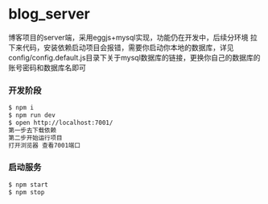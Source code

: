 <!--
 * @Description: readme
 * @Date: 2022-06-30 15:05:49
 * @Version: 0.1
 * @Autor: fulei
 * @LastEditors: fulei
 * @LastEditTime: 2022-06-30 22:15:51
-->
# blog_server
博客项目的server端，采用eggjs+mysql实现，功能仍在开发中，后续分环境
拉下来代码，安装依赖启动项目会报错，需要你启动你本地的数据库，详见config/config.default.js目录下关于mysql数据库的链接，更换你自己的数据库的账号密码和数据库名即可

### 开发阶段

```bash
$ npm i
$ npm run dev
$ open http://localhost:7001/
第一步去下载依赖
第二步开始运行项目
打开浏览器 查看7001端口 
```

### 启动服务

```bash
$ npm start
$ npm stop
```
